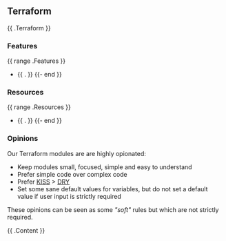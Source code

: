## Terraform

{{ .Terraform }}

### Features

{{ range .Features }}
* {{ . }}
{{- end }}

### Resources

{{ range .Resources }}
* {{ . }}
{{- end }}

### Opinions

Our Terraform modules are are highly opionated:

* Keep modules small, focused, simple and easy to understand
* Prefer simple code over complex code
* Prefer [KISS](https://en.wikipedia.org/wiki/KISS_principle) > [DRY](https://en.wikipedia.org/wiki/Don%27t_repeat_yourself)
* Set some sane default values for variables, but do not set a default value if user input is strictly required


These opinions can be seen as some _"soft"_ rules but which are not strictly required.

<!-- BEGIN_TF_DOCS -->
{{ .Content }}
<!-- END_TF_DOCS -->

